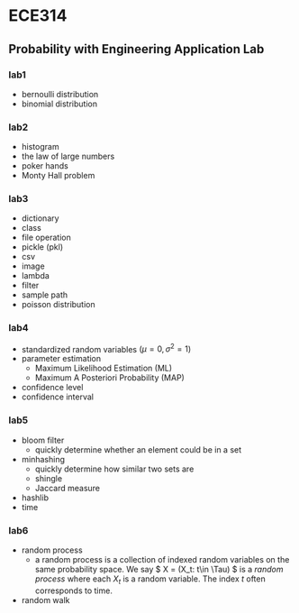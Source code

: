 # ECE314
## Probability with Engineering Application Lab

### lab1
- bernoulli distribution
- binomial distribution

### lab2
- histogram
- the law of large numbers
- poker hands
- Monty Hall problem

### lab3
- dictionary
- class
- file operation
- pickle (pkl)
- csv
- image
- lambda
- filter
- sample path
- poisson distribution

### lab4
- standardized random variables $(\mu=0, \sigma^2=1)$
- parameter estimation
    - Maximum Likelihood Estimation (ML)
    - Maximum A Posteriori Probability (MAP)
- confidence level
- confidence interval

### lab5
- bloom filter 
    - quickly determine whether an element could be in a set
- minhashing 
    - quickly determine how similar two sets are
    - shingle
    - Jaccard measure
- hashlib
- time

### lab6
- random process
    - a random process is a collection of indexed random variables on the same probability space. We say $ X = (X_t: t\in \Tau) $ is a *random process* where each $X_t$ is a random variable. The index $t$ often corresponds to time.
- random walk